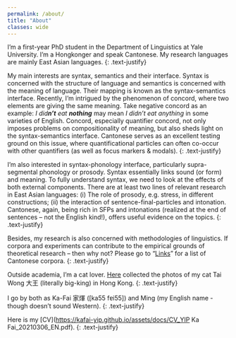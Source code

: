 ```yaml
---
permalink: /about/
title: "About"
classes: wide
---
```


I’m a first-year PhD student in the Department of Linguistics at Yale University. I’m a Hongkonger and speak Cantonese. My research languages are mainly East Asian languages.
{: .text-justify}

My main interests are syntax, semantics and their interface. Syntax is concerned with the structure of language and semantics is concerned with the meaning of language. Their mapping is known as the syntax-semantics interface. Recently, I’m intrigued by the phenomenon of concord, where two elements are giving the same meaning. Take negative concord as an example: *I did**n’t** eat **nothing*** may mean *I didn’t eat anything* in some varieties of English. Concord, especially quantifier concord, not only imposes problems on compositionality of meaning, but also sheds light on the syntax-semantics interface. Cantonese serves as an excellent testing ground on this issue, where quantificational particles can often co-occur with other quantifiers (as well as focus markers & modals).
{: .text-justify}

I’m also interested in syntax-phonology interface, particularly supra-segmental phonology or prosody. Syntax essentially links sound (or form) and meaning. To fully understand syntax, we need to look at the effects of both external components. There are at least two lines of relevant research in East Asian languages: (i) The role of prosody, e.g. stress, in different constructions; (ii) the interaction of sentence-final-particles and intonation. Cantonese, again, being rich in SFPs and intonations (realized at the end of sentences – not the English kind!), offers useful evidence on the topics. 
{: .text-justify}

Besides, my research is also concerned with methodologies of linguistics. If corpora and experiments can contribute to the empirical grounds of theoretical research – then why not? Please go to “[Links](https://kafai-yip.github.io/links/#cantonese)” for a list of Cantonese corpora.
{: .text-justify}

Outside academia, I’m a cat lover. [Here](https://kafai-yip.github.io/cats/) collected the photos of my cat Tai Wong 大王 (literally big-king) in Hong Kong.
{: .text-justify}

I go by both as Ka-Fai 家煇 ([ka55 fɐi55]) and Ming (my English name - though doesn’t sound Western).
{: .text-justify}

Here is my [CV](https://kafai-yip.github.io/assets/docs/CV_YIP Ka Fai_20210306_EN.pdf).
{: .text-justify}
